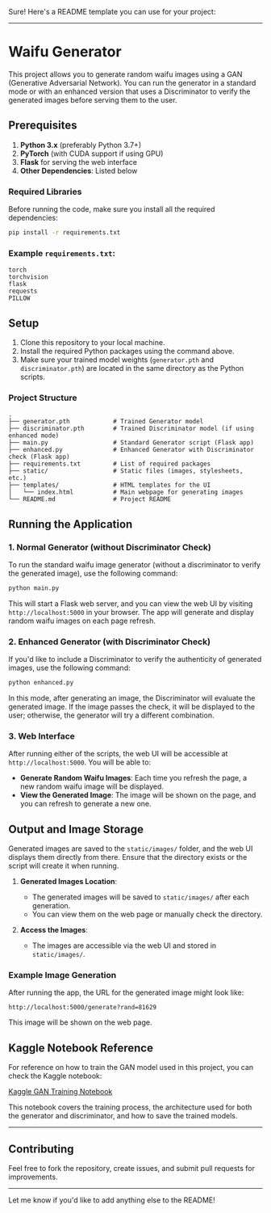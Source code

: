 Sure! Here's a README template you can use for your project:

---

# Waifu Generator

This project allows you to generate random waifu images using a GAN (Generative Adversarial Network). You can run the generator in a standard mode or with an enhanced version that uses a Discriminator to verify the generated images before serving them to the user.

## Prerequisites

1. **Python 3.x** (preferably Python 3.7+)
2. **PyTorch** (with CUDA support if using GPU)
3. **Flask** for serving the web interface
4. **Other Dependencies**: Listed below

### Required Libraries

Before running the code, make sure you install all the required dependencies:

```bash
pip install -r requirements.txt
```

### Example `requirements.txt`:

```
torch
torchvision
flask
requests
PILLOW
```

## Setup

1. Clone this repository to your local machine.
2. Install the required Python packages using the command above.
3. Make sure your trained model weights (`generator.pth` and `discriminator.pth`) are located in the same directory as the Python scripts.

### Project Structure

```
.
├── generator.pth            # Trained Generator model
├── discriminator.pth        # Trained Discriminator model (if using enhanced mode)
├── main.py                  # Standard Generator script (Flask app)
├── enhanced.py              # Enhanced Generator with Discriminator check (Flask app)
├── requirements.txt         # List of required packages
├── static/                  # Static files (images, stylesheets, etc.)
├── templates/               # HTML templates for the UI
│   └── index.html           # Main webpage for generating images
└── README.md                # Project README
```

## Running the Application

### 1. **Normal Generator** (without Discriminator Check)

To run the standard waifu image generator (without a discriminator to verify the generated image), use the following command:

```bash
python main.py
```

This will start a Flask web server, and you can view the web UI by visiting `http://localhost:5000` in your browser. The app will generate and display random waifu images on each page refresh.

### 2. **Enhanced Generator** (with Discriminator Check)

If you'd like to include a Discriminator to verify the authenticity of generated images, use the following command:

```bash
python enhanced.py
```

In this mode, after generating an image, the Discriminator will evaluate the generated image. If the image passes the check, it will be displayed to the user; otherwise, the generator will try a different combination.

### 3. **Web Interface**

After running either of the scripts, the web UI will be accessible at `http://localhost:5000`. You will be able to:

- **Generate Random Waifu Images**: Each time you refresh the page, a new random waifu image will be displayed.
- **View the Generated Image**: The image will be shown on the page, and you can refresh to generate a new one.

## Output and Image Storage

Generated images are saved to the `static/images/` folder, and the web UI displays them directly from there. Ensure that the directory exists or the script will create it when running.

1. **Generated Images Location**: 
   - The generated images will be saved to `static/images/` after each generation.
   - You can view them on the web page or manually check the directory.

2. **Access the Images**: 
   - The images are accessible via the web UI and stored in `static/images/`.

### Example Image Generation

After running the app, the URL for the generated image might look like:

```
http://localhost:5000/generate?rand=81629
```

This image will be shown on the web page.

## Kaggle Notebook Reference

For reference on how to train the GAN model used in this project, you can check the Kaggle notebook:

[Kaggle GAN Training Notebook](https://www.kaggle.com/example-github-username/waifu-gan-training)

This notebook covers the training process, the architecture used for both the generator and discriminator, and how to save the trained models.

---

## Contributing

Feel free to fork the repository, create issues, and submit pull requests for improvements.

---

Let me know if you'd like to add anything else to the README!